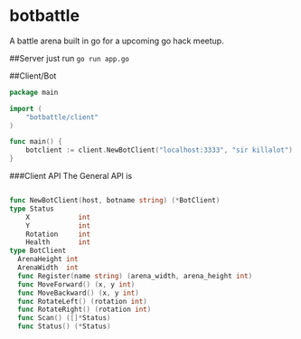botbattle
=========

A battle arena built in go for a upcoming go hack meetup.

##Server
just run `go run app.go`

##Client/Bot

```go
package main

import (
	"botbattle/client"
)

func main() {
	botclient := client.NewBotClient("localhost:3333", "sir killalot")
}
```

###Client API
The General API is 

```go

func NewBotClient(host, botname string) (*BotClient)
type Status
	X            int
	Y            int
	Rotation     int
	Health       int
type BotClient
  ArenaHeight int
  ArenaWidth  int
  func Register(name string) (arena_width, arena_height int)
  func MoveForward() (x, y int)
  func MoveBackward() (x, y int)
  func RotateLeft() (rotation int)
  func RotateRight() (rotation int)
  func Scan() ([]*Status)
  func Status() (*Status)

```
